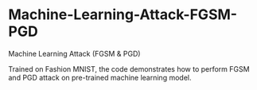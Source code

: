 # Machine-Learning-Attack-FGSM-PGD
Machine Learning Attack (FGSM & PGD)

Trained on Fashion MNIST, the code demonstrates how to perform FGSM and PGD attack on pre-trained machine learning model.
